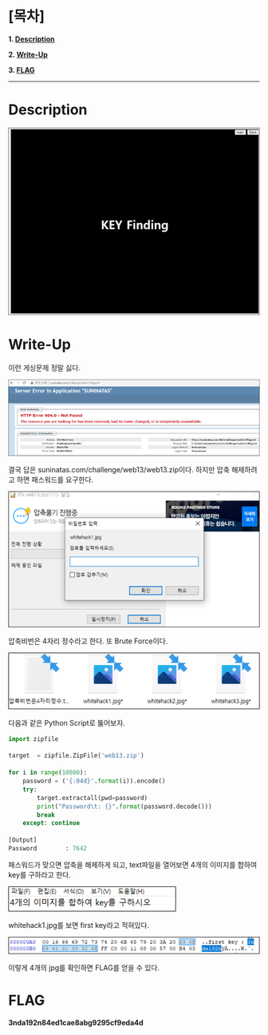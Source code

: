 # [목차]
**1. [Description](#Description)**

**2. [Write-Up](#Write-Up)**

**3. [FLAG](#FLAG)**


***


# **Description**

![](images/2022-01-03-03-08-11.png)


# **Write-Up**

이런 게싱문제 정말 싫다.

![](images/2022-01-03-03-08-23.png)

결국 답은 suninatas.com/challenge/web13/web13.zip이다. 하지만 압축 해제하려고 하면 패스워드를 요구한다.

![](images/2022-01-03-03-08-27.png)

압축비번은 4자리 정수라고 한다. 또 Brute Force이다.

![](images/2022-01-03-03-08-32.png)

다음과 같은 Python Script로 뚫어보자.

```python
import zipfile

target  = zipfile.ZipFile('web13.zip')

for i in range(10000):
    password = ('{:04d}'.format(i)).encode()
    try:
        target.extractall(pwd=password)
        print("Password\t: {}".format(password.decode()))
        break
    except: continue

[Output]
Password        : 7642
```

패스워드가 맞으면 압축을 해제하게 되고, text파일을 열어보면 4개의 이미지를 합하여 key를 구하라고 한다.

![](images/2022-01-03-03-08-43.png)

whitehack1.jpg를 보면 first key라고 적혀있다.

![](images/2022-01-03-03-08-47.png)

이렇게 4개의 jpg를 확인하면 FLAG를 얻을 수 있다.


# **FLAG**

**3nda192n84ed1cae8abg9295cf9eda4d**